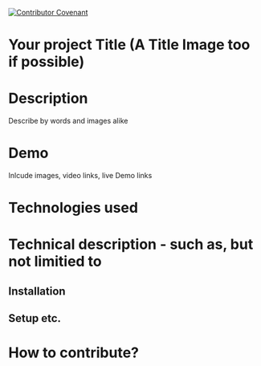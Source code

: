 [![Contributor Covenant](https://img.shields.io/badge/Contributor%20Covenant-2.0-4baaaa.svg)](code_of_conduct.md)

# Your project Title (A Title Image too if possible)

# Description
Describe by words and images alike

# Demo 
Inlcude images, video links, live Demo links

# Technologies used

# Technical description - such as, but not limitied to
## Installation
## Setup etc.

# How to contribute?
